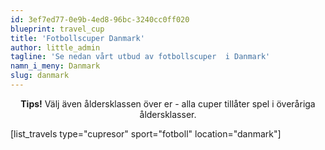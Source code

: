 ```yaml
---
id: 3ef7ed77-0e9b-4ed8-96bc-3240cc0ff020
blueprint: travel_cup
title: 'Fotbollscuper Danmark'
author: little_admin
tagline: 'Se nedan vårt utbud av fotbollscuper  i Danmark'
namn_i_meny: Danmark
slug: danmark
---
```

<p style="text-align: center;"><strong>Tips!</strong> Välj även åldersklassen över er - alla cuper tillåter spel i överåriga åldersklasser.</p>
<p>[list_travels type="cupresor" sport="fotboll" location="danmark"]</p>
